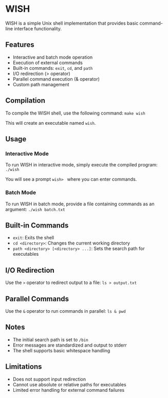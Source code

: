 # WISH

WISH is a simple Unix shell implementation that provides basic command-line interface functionality.

## Features

- Interactive and batch mode operation
- Execution of external commands
- Built-in commands: `exit`, `cd`, and `path`
- I/O redirection (> operator)
- Parallel command execution (& operator)
- Custom path management

## Compilation

To compile the WISH shell, use the following command:
```make wish```

This will create an executable named `wish`.

## Usage

### Interactive Mode

To run WISH in interactive mode, simply execute the compiled program:
```./wish```

You will see a prompt `wish> ` where you can enter commands.

### Batch Mode

To run WISH in batch mode, provide a file containing commands as an argument:
```./wish batch.txt```

## Built-in Commands

- `exit`: Exits the shell
- `cd <directory>`: Changes the current working directory
- `path <directory> [<directory> ...]`: Sets the search path for executables

## I/O Redirection

Use the `>` operator to redirect output to a file:
```ls > output.txt```

## Parallel Commands

Use the `&` operator to run commands in parallel:
```ls & pwd```

## Notes

- The initial search path is set to `/bin`
- Error messages are standardized and output to stderr
- The shell supports basic whitespace handling

## Limitations

- Does not support input redirection
- Cannot use absolute or relative paths for executables
- Limited error handling for external command failures